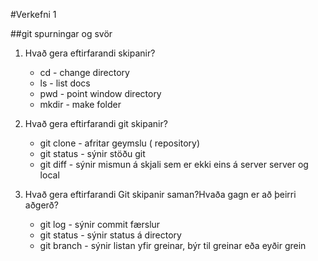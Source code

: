 #Verkefni 1

##git spurningar og svör

1. Hvað gera eftirfarandi skipanir?
    * cd - change directory
    * ls - list docs
    * pwd - point window directory
    * mkdir - make folder

2. Hvað gera eftirfarandi git skipanir?
    * git clone - afritar geymslu ( repository)
    * git status - sýnir stöðu git 
    * git diff - sýnir mismun á skjali sem er ekki eins á server server og local

3. Hvað gera eftirfarandi Git skipanir saman?Hvaða gagn er að þeirri aðgerð?
    * git log - sýnir commit færslur
    * git status - sýnir status á directory
    * git branch - sýnir listan yfir greinar, býr til greinar eða eyðir grein